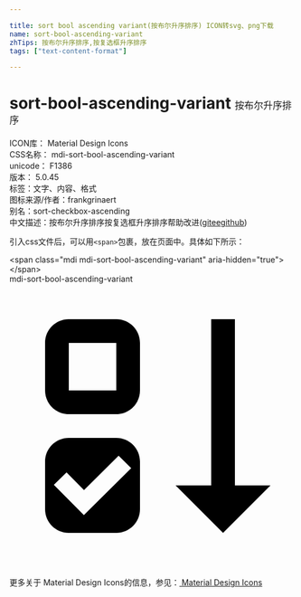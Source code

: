 ```yaml
---

title: sort bool ascending variant(按布尔升序排序) ICON转svg、png下载
name: sort-bool-ascending-variant
zhTips: 按布尔升序排序,按复选框升序排序
tags: ["text-content-format"]

---
```


# sort-bool-ascending-variant  <small style="font-size: 60%;font-weight: 100">按布尔升序排序</small>


<div class="detail-page">
<p>
<span>
ICON库：
<span class="badge-secondary badge">Material Design Icons</span> 
</span>
<br/>
<span>
CSS名称：
<span class="badge-secondary badge">mdi-sort-bool-ascending-variant</span> 
</span>
<br/>
<span>
unicode：
<span class="badge-secondary badge">F1386</span> 
<copy-btn content='F1386' btn-title=""></copy-btn>
<copy-btn :content='String.fromCodePoint(parseInt("F1386", 16))' btn-title="复制U"></copy-btn>
</span>
<br/>
<span>
版本：
<span class="badge-secondary badge">5.0.45</span> 
</span><br/><span>标签：<span class="badge-light badge"><router-link to="/tags/text-content-format.html">文字、内容、格式</router-link></span></span>
<br/>
<span>图标来源/作者：<span class="badge-light badge">frankgrinaert</span></span> 
<br/>
<span>别名：<span class="badge-light badge">sort-checkbox-ascending</span></span><br/><span class="zh-detail">中文描述：<span class="badge-primary badge">按布尔升序排序</span><span class="badge-primary badge">按复选框升序排序</span><span class="help-link"><span>帮助改进</span>(<a href="https://gitee.com/liuwave/icon-helper/edit/master/json/material/sort-bool-ascending-variant.json" target="_blank" rel="noopener noreferrer">gitee</a><a href="https://github.com/liuwave/icon-helper/edit/master/json/material/sort-bool-ascending-variant.json" target="_blank" rel="noopener noreferrer">github</a></span>)</span><br/>
</p>
</div>
<div class="alert alert-dark">
  <i class="mdi mdi-sort-bool-ascending-variant mdi-48px"></i>
  <i class="mdi mdi-sort-bool-ascending-variant mdi-36px"></i>
  <i class="mdi mdi-sort-bool-ascending-variant mdi-24px"></i>
  <i class="mdi mdi-sort-bool-ascending-variant mdi-18px"></i>
</div>
<div>
  <p>引入css文件后，可以用<code>&lt;span&gt;</code>包裹，放在页面中。具体如下所示：    
  </p>
  <div class="alert alert-primary" style="font-size: 14px">
    &lt;span class="mdi mdi-sort-bool-ascending-variant" aria-hidden="true"&gt;&lt;/span&gt;
    <copy-btn content='<span class="mdi mdi-sort-bool-ascending-variant" aria-hidden="true"></span>'></copy-btn>
  </div>
  <div class="alert alert-secondary">
    <i class="mdi mdi-sort-bool-ascending-variant"
    style="font-size: 24px"
    aria-hidden="true"></i> mdi-sort-bool-ascending-variant
    <copy-btn content="mdi-sort-bool-ascending-variant" btn-title="复制图标名称"></copy-btn>
  </div>
</div>
<div id="svg" class="svg-wrap">
<svg xmlns="http://www.w3.org/2000/svg" viewBox="0 0 24 24"><path d="M19 17H22L18 21L14 17H17V3H19V17M9 13H5C3.89 13 3 13.89 3 15V19C3 20.11 3.89 21 5 21H9C10.11 21 11 20.11 11 19V15C11 13.89 10.11 13 9 13M6.27 19.5L3.74 16.95L4.81 15.9L6.28 17.39L9.2 14.5L10.26 15.55L6.27 19.5M9 3H5C3.89 3 3 3.89 3 5V9C3 10.11 3.89 11 5 11H9C10.11 11 11 10.11 11 9V5C11 3.89 10.11 3 9 3M9 9H5V5H9V9Z" /></svg>
</div>
<detail full-name='mdi-sort-bool-ascending-variant'></detail>
    
<div><p>更多关于 Material Design Icons的信息，参见：<a target="_blank" href="https://iconhelper.cn/material.html"> Material Design Icons</a>
</p></div>
